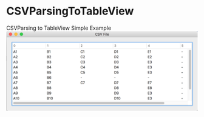 # CSVParsingToTableView

CSVParsing to TableView Simple Example
![CVSParsing Image](https://github.com/frcocoatst/CSVParsingToTableView/blob/master/csv2table.png)
